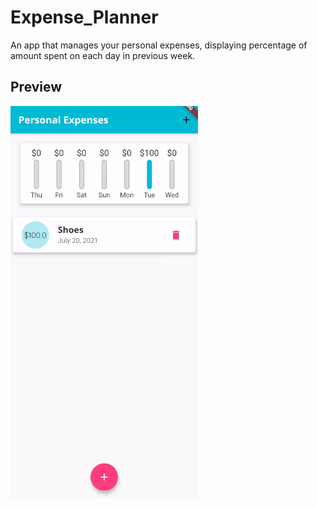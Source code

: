 # Expense_Planner
An app that manages your personal expenses, displaying percentage of amount spent on each day in previous week.
## Preview
![Preview](https://github.com/shubham242/Expense_Planner/blob/main/preview.gif)
